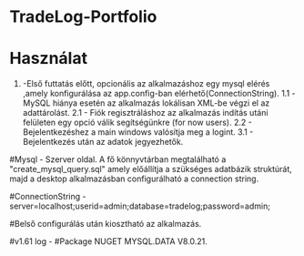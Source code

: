 # TradeLog-Portfolio

# Használat
 1.  -Első futtatás előtt, opcionális az alkalmazáshoz egy mysql elérés ,amely konfigurálása az app.config-ban elérhető(ConnectionString).
 1.1 -MySQL hiánya esetén az alkalmazás lokálisan XML-be végzi el az adattárolást.
 2.1 - Fiók regisztráláshoz az alkalmazás indítás utáni felületen egy opció válik segítségünkre (for now users).
 2.2 - Bejelentkezéshez a main windows valósítja meg a logint.
 3.1 - Bejelentkezés után az adatok jegyezhetők.

#Mysql - Szerver oldal.
A fő könnyvtárban megtalálható a "create_mysql_query.sql" amely előállítja a szükséges adatbázik struktúrát, majd a desktop alkalmazásban configurálható a connection string.

#ConnectionString
-server=localhost;userid=admin;database=tradelog;password=admin;

#Belső configurálás után kiosztható az alkalmazás.

#v1.61 log
	-
#Package NUGET MYSQL.DATA V8.0.21.
